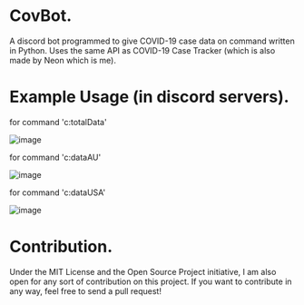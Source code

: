 # CovBot.
A discord bot programmed to give COVID-19 case data on command written in Python. Uses the same API as COVID-19 Case Tracker (which is also made by Neon which is me).

# Example Usage (in discord servers).

for command 'c:totalData'



![image](https://user-images.githubusercontent.com/82705218/130657573-a30cfc08-2d29-4618-96be-4325d52f0a96.png)


for command 'c:dataAU'



![image](https://user-images.githubusercontent.com/82705218/130657453-63c00715-7cb8-42dd-b2c1-83de0960ebf5.png)


for command 'c:dataUSA'



![image](https://user-images.githubusercontent.com/82705218/130657615-ef848412-77f9-4112-9823-326d47da0083.png)


# Contribution.

Under the MIT License and the Open Source Project initiative, I am also open for any sort of contribution on this project. If you want to contribute in any way, feel free to send a pull request!
